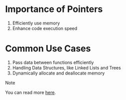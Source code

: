 # Importance of Pointers
1. Efficiently use memory
2. Enhance code execution speed

# Common Use Cases
1. Pass data between functions efficiently
2. Handling Data Structures, like Linked Lists and Trees
3. Dynamically allocate and deallocate memory

> [!NOTE]
> You can read more [here](https://www.linkedin.com/pulse/importance-pointer-constants-modern/).